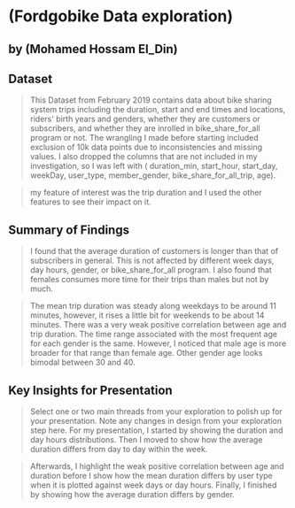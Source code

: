 # (Fordgobike Data exploration)
## by (Mohamed Hossam El_Din)


## Dataset

> This Dataset from February 2019 contains data about bike sharing system trips including the duration, start and end times and locations, riders' birth years and genders, whether they are customers or subscribers, and whether they are inrolled in bike_share_for_all program or not. The wrangling I made before starting included exclusion of 10k data points due to inconsistencies and missing values. I also dropped the columns that are not included in my investigation, so I was left with ( duration_min, start_hour, start_day, weekDay, user_type, member_gender, bike_share_for_all_trip, age).

> my feature of interest was the trip duration and I used the other features to see their impact on it.


## Summary of Findings

> I found that the average duration of customers is longer than that of subscribers in general. This is not affected by different week days, day hours, gender, or bike_share_for_all program. I also found that females consumes more time for their trips than males but not by much.

>  The mean trip duration was steady along weekdays to be around 11 minutes, however, it rises a little bit for weekends to be about 14 minutes. There was a very weak positive correlation between age and trip duration. The time range associated with the most frequent age for each gender is the same. However, I noticed that male age is more broader for that range than female age. Other gender age looks bimodal between 30 and 40.


## Key Insights for Presentation

> Select one or two main threads from your exploration to polish up for your presentation. Note any changes in design from your exploration step here.
For my presentation, I started by showing the duration and day hours distributions. Then I moved to show how the average duration differs from day to day within the week. 

> Afterwards, I highlight the weak positive correlation between age and duration before I show how the mean duration differs by user type when it is plotted against week days or day hours. Finally, I finished by showing how the average duration differs by gender. 